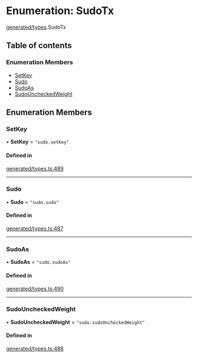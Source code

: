 # Enumeration: SudoTx

[generated/types](../wiki/generated.types).SudoTx

## Table of contents

### Enumeration Members

- [SetKey](../wiki/generated.types.SudoTx#setkey)
- [Sudo](../wiki/generated.types.SudoTx#sudo)
- [SudoAs](../wiki/generated.types.SudoTx#sudoas)
- [SudoUncheckedWeight](../wiki/generated.types.SudoTx#sudouncheckedweight)

## Enumeration Members

### SetKey

• **SetKey** = ``"sudo.setKey"``

#### Defined in

[generated/types.ts:489](https://github.com/PolymeshAssociation/polymesh-sdk/blob/16e8c2ca/src/generated/types.ts#L489)

___

### Sudo

• **Sudo** = ``"sudo.sudo"``

#### Defined in

[generated/types.ts:487](https://github.com/PolymeshAssociation/polymesh-sdk/blob/16e8c2ca/src/generated/types.ts#L487)

___

### SudoAs

• **SudoAs** = ``"sudo.sudoAs"``

#### Defined in

[generated/types.ts:490](https://github.com/PolymeshAssociation/polymesh-sdk/blob/16e8c2ca/src/generated/types.ts#L490)

___

### SudoUncheckedWeight

• **SudoUncheckedWeight** = ``"sudo.sudoUncheckedWeight"``

#### Defined in

[generated/types.ts:488](https://github.com/PolymeshAssociation/polymesh-sdk/blob/16e8c2ca/src/generated/types.ts#L488)
